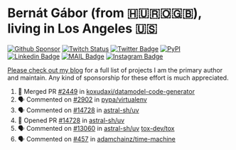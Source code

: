 # Bernát Gábor (from 🇭🇺🇷🇴🇬🇧), living in Los Angeles 🇺🇸

[![Github Sponsor](https://img.shields.io/static/v1?label=Sponsor&message=%E2%9D%A4&logo=GitHub&link=https://github.com/sponsors/gaborbernat&style=flat-square)](https://github.com/sponsors/gaborbernat)
[![Twitch Status](https://img.shields.io/twitch/status/gaborbernat?style=flat-square)](https://www.twitch.tv/gaborbernat)
[![Twitter Badge](https://img.shields.io/badge/-@gjbernat-1ca0f1?style=flat-square&labelColor=1ca0f1&logo=twitter&logoColor=white&link=https://twitter.com/gjbernat)](https://twitter.com/gjbernat)
[![PyPI](https://img.shields.io/badge/-gaborbernat-0073b7?style=flat-square&logo=Python&logoColor=white&link=https://pypi.org/user/gaborbernat/)](https://pypi.org/user/gaborbernat/)
[![Linkedin Badge](https://img.shields.io/badge/-gaborbernat-blue?style=flat-square&logo=Linkedin&logoColor=white&link=https://www.linkedin.com/in/gaborbernat/)](https://www.linkedin.com/in/gaborbernat/)
[![MAIL Badge](https://img.shields.io/badge/-gaborjbernat@gmail.com-c14438?style=flat-square&logo=Gmail&logoColor=white&link=mailto:gaborjbernat@gmail.com)](mailto:gaborjbernat@gmail.com)
[![Instagram Badge](https://img.shields.io/badge/-@gabor__bernat-845EC2?style=flat-square&labelColor=white&logo=Instagram&link=https://instagram.com/gabor_bernat/)](https://instagram.com/gabor_bernat)

[Please check out my blog](https://bernat.tech/about/) for a full list of projects I am the primary author and maintain.
Any kind of sponsorship for these effort is much appreciated.

<!--START_SECTION:activity-->

1. 🎉 Merged PR [#2449](https://github.com/koxudaxi/datamodel-code-generator/pull/2449) in [koxudaxi/datamodel-code-generator](https://github.com/koxudaxi/datamodel-code-generator)
2. 🗣 Commented on [#2902](https://github.com/pypa/virtualenv/pull/2902#issuecomment-3092402904) in [pypa/virtualenv](https://github.com/pypa/virtualenv)
3. 🗣 Commented on [#14728](https://github.com/astral-sh/uv/pull/14728#issuecomment-3089950552) in [astral-sh/uv](https://github.com/astral-sh/uv)
4. 💪 Opened PR [#14728](https://github.com/astral-sh/uv/pull/14728) in [astral-sh/uv](https://github.com/astral-sh/uv)
5. 🗣 Commented on [#13060](https://github.com/astral-sh/uv/issues/13060#issuecomment-3084855745) in [astral-sh/uv](https://github.com/astral-sh/uv)
   [tox-dev/tox](https://github.com/tox-dev/tox)
5. 🗣 Commented on [#457](https://github.com/adamchainz/time-machine/pull/457#issuecomment-2197730644) in
[adamchainz/time-machine](https://github.com/adamchainz/time-machine)
<!--END_SECTION:activity-->
